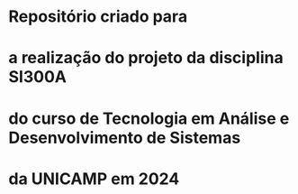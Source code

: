 # Repositório criado para 
# a realização do projeto da disciplina SI300A
# do curso de Tecnologia em Análise e Desenvolvimento de Sistemas
# da UNICAMP em 2024
 
 
